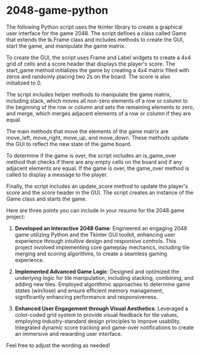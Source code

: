 # 2048-game-python

The following Python script uses the tkinter library to create a graphical user interface for the game 2048. The script defines a class called Game that extends the tk.Frame class and includes methods to create the GUI, start the game, and manipulate the game matrix.

To create the GUI, the script uses Frame and Label widgets to create a 4x4 grid of cells and a score header that displays the player's score. The start_game method initializes the game by creating a 4x4 matrix filled with zeros and randomly placing two 2s on the board. The score is also initialized to 0.

The script includes helper methods to manipulate the game matrix, including stack, which moves all non-zero elements of a row or column to the beginning of the row or column and sets the remaining elements to zero, and merge, which merges adjacent elements of a row or column if they are equal.

The main methods that move the elements of the game matrix are move_left, move_right, move_up, and move_down. These methods update the GUI to reflect the new state of the game board.

To determine if the game is over, the script includes an is_game_over method that checks if there are any empty cells on the board and if any adjacent elements are equal. If the game is over, the game_over method is called to display a message to the player.

Finally, the script includes an update_score method to update the player's score and the score header in the GUI. The script creates an instance of the Game class and starts the game.

Here are three points you can include in your resume for the 2048 game project:

1. **Developed an Interactive 2048 Game**: Engineered an engaging 2048 game utilizing Python and the Tkinter GUI toolkit, enhancing user experience through intuitive design and responsive controls. This project involved implementing core gameplay mechanics, including tile merging and scoring algorithms, to create a seamless gaming experience.

2. **Implemented Advanced Game Logic**: Designed and optimized the underlying logic for tile manipulation, including stacking, combining, and adding new tiles. Employed algorithmic approaches to determine game states (win/lose) and ensure efficient memory management, significantly enhancing performance and responsiveness.

3. **Enhanced User Engagement through Visual Aesthetics**: Leveraged a color-coded grid system to provide visual feedback for tile values, employing industry-standard design principles to improve usability. Integrated dynamic score tracking and game-over notifications to create an immersive and rewarding user interface.

Feel free to adjust the wording as needed!
